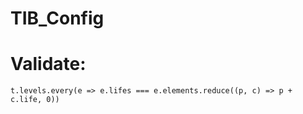 # TIB_Config

# Validate:

```
t.levels.every(e => e.lifes === e.elements.reduce((p, c) => p + c.life, 0))
```